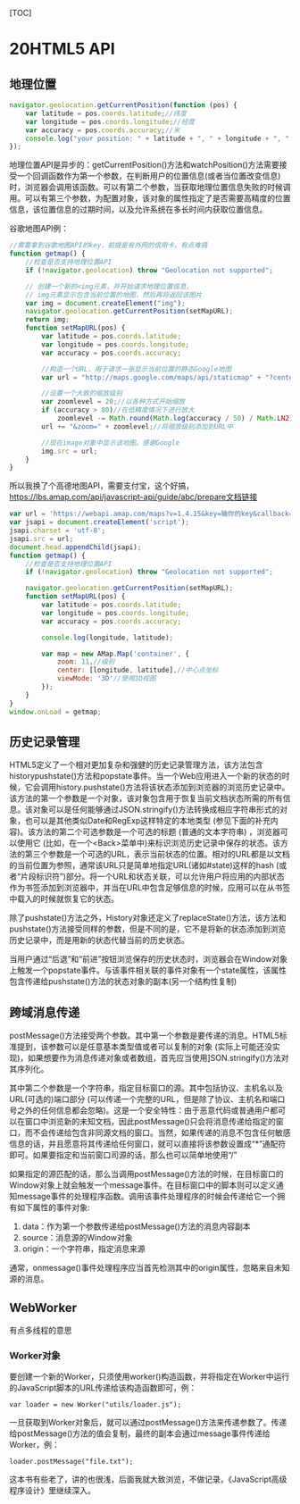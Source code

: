 [TOC]

# 20HTML5 API

## 地理位置

```js
navigator.geolocation.getCurrentPosition(function (pos) {
    var latitude = pos.coords.latitude;//纬度
    var longitude = pos.coords.longitude;//经度
    var accuracy = pos.coords.accuracy;//米
    console.log("your position: " + latitude + ", " + longitude + ", " + accuracy);
});
```

地理位置API是异步的：getCurrentPosition()方法和watchPosition()方法需要接受一个回调函数作为第一个参数，在判断用户的位置信息(或者当位置改变信息)时，浏览器会调用该函数。可以有第二个参数，当获取地理位置信息失败的时候调用。可以有第三个参数，为配置对象，该对象的属性指定了是否需要高精度的位置信息，该位置信息的过期时间，以及允许系统在多长时间内获取位置信息。

谷歌地图API例：

```js
//需要拿到谷歌地图API的key，前提是有外网的信用卡，有点难搞
function getmap() {
    //检查是否支持地理位置API
    if (!navigator.geolocation) throw "Geolocation not supported";

    // 创建一个新的<img元素，并开始请求地理位置信息，
    // img元素显示包含当前位置的地图，然后再将返回该图片
    var img = document.createElement("img");
    navigator.geolocation.getCurrentPosition(setMapURL);
    return img;
    function setMapURL(pos) {
        var latitude = pos.coords.latitude;
        var longitude = pos.coords.longitude;
        var accuracy = pos.coords.accuracy;

        //构造一个URL，用于请求一张显示当前位置的静态Google地图
        var url = "http://maps.google.com/maps/api/staticmap" + "?center=" + latitude + "," + longitude + "&size=640x640&sensor=true";

        //设置一个大致的缩放级别
        var zoomlevel = 20;//以各种方式开始缩放
        if (accuracy > 80)//在低精度情况下进行放大
            zoomlevel -= Math.round(Math.log(accuracy / 50) / Math.LN2);
        url += "&zoom=" + zoomlevel;//将缩放级别添加到URL中

        //现在image对象中显示该地图。感谢Google
        img.src = url;
    }
}
```

所以我换了个高德地图API，需要支付宝，这个好搞，https://lbs.amap.com/api/javascript-api/guide/abc/prepare文档链接

```js
var url = 'https://webapi.amap.com/maps?v=1.4.15&key=输你的key&callback=onLoad';
var jsapi = document.createElement('script');
jsapi.charset = 'utf-8';
jsapi.src = url;
document.head.appendChild(jsapi);
function getmap() {
    //检查是否支持地理位置API
    if (!navigator.geolocation) throw "Geolocation not supported";

    navigator.geolocation.getCurrentPosition(setMapURL);
    function setMapURL(pos) {
        var latitude = pos.coords.latitude;
        var longitude = pos.coords.longitude;
        var accuracy = pos.coords.accuracy;

        console.log(longitude, latitude);

        var map = new AMap.Map('container', {
            zoom: 11,//级别
            center: [longitude, latitude],//中心点坐标
            viewMode: '3D'//使用3D视图
        });
    }
}
window.onLoad = getmap;
```

## 历史记录管理

HTML5定义了一个相对更加复杂和强健的历史记录管理方法，该方法包含historypushstate()方法和popstate事件。当一个Web应用进入一个新的状态的时候，它会调用history.pushstate()方法将该状态添加到浏览器的浏览历史记录中。该方法的第一个参数是一个对象，该对象包含用于恢复当前文档状态所需的所有信息。该对象可以是任何能够通过JSON.stringify()方法转换成相应字符串形式的对象，也可以是其他类似Date和RegExp这样特定的本地类型 (参见下面的补充内容)。该方法的第二个可选参数是一个可选的标题 (普通的文本字符串) ，浏览器可以使用它 (比如，在一个\<Back>菜单中)来标识浏览历史记录中保存的状态。该方法的第三个参数是一个可选的URL，表示当前状态的位置。相对的URL都是以文档的当前位置为参照，通常该URL只是简单地指定URL(诸如#state)这样的hash (或者“片段标识符”)部分。将一个URL和状态关联，可以允许用户将应用的内部状态作为书签添加到浏览器中，并当在URL中包含足够信息的时候，应用可以在从书签中载入的时候就恢复它的状态。

除了pushstate()方法之外，History对象还定义了replaceState()方法，该方法和pushstate()方法接受同样的参数，但是不同的是，它不是将新的状态添加到浏览历史记录中，而是用新的状态代替当前的历史状态。

当用户通过“后退”和“前进”按钮浏览保存的历史状态时，浏览器会在Window对象上触发一个popstate事件。与该事件相关联的事件对象有一个state属性，该属性包含传递给pushstate()方法的状态对象的副本(另一个结构性复制)

## 跨域消息传递

postMessage()方法接受两个参数。其中第一个参数是要传递的消息。HTML5标准提到，该参数可以是任意基本类型值或者可以复制的对象 (实际上可能还没实现)，如果想要作为消息传递对象或者数组，首先应当使用]SON.stringify()方法对其序列化。

其中第二个参数是一个字符串，指定目标窗口的源。其中包括协议、主机名以及URL(可选的)端口部分 (可以传递一个完整的URL，但是除了协议、主机名和端口号之外的任何信息都会忽略)。这是一个安全特性：由于恶意代码或普通用户都可以在窗口中浏览新的未知文档，因此postMessage()只会将消息传递给指定的窗口，而不会传递给包含非同源文档的窗口。当然，如果传递的消息不包含任何敏感信息的话，并且愿意将其传递给任何窗口，就可以直接将该参数设置成“*”通配符即可。如果要指定和当前窗口司源的话，那么也可以简单地使用“/”

如果指定的源匹配的话，那么当调用postMessage()方法的时候，在目标窗口的Window对象上就会触发一个message事件。在目标窗口中的脚本则可以定义通知message事件的处理程序函数。调用该事件处理程序的时候会传递给它一个拥有如下属性的事件对象:

1. data：作为第一个参数传递给postMessage()方法的消息内容副本
2. source：消息源的Window对象
3. origin：一个字符串，指定消息来源

通常，onmessage()事件处理程序应当首先检测其中的origin属性，忽略来自未知源的消息。

## WebWorker

有点多线程的意思

### Worker对象

要创建一个新的Worker，只须使用worker()构造函数，并将指定在Worker中运行的JavaScript脚本的URL传递给该构造函数即可，例：

`var loader = new Worker("utils/loader.js");`

一旦获取到Worker对象后，就可以通过postMessage()方法来传递参数了。传递给postMessage()方法的值会复制，最终的副本会通过message事件传递给Worker，例：

`loader.postMessage("file.txt");`

这本书有些老了，讲的也很浅，后面我就大致浏览，不做记录，《JavaScript高级程序设计》里继续深入。

